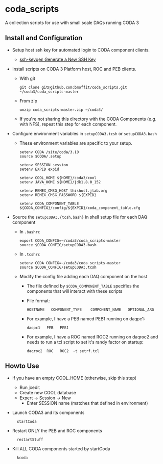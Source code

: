# coda_scripts
A collection scripts for use with small scale DAQs running CODA 3


## Install and Configuration
* Setup host ssh key for automated login to CODA component clients.
  * [ssh-keygen Generate a New SSH Key](https://www.ssh.com/ssh/keygen/)

* Install scripts on CODA 3 Platform host, ROC and PEB clients.
  * With git

        git clone git@github.com:bmoffit/coda_scripts.git ~/coda3/coda_scripts-master

  * From zip

        unzip coda_scripts-master.zip ~/coda3/

  * If you're not sharing this directory with the CODA Components (e.g. with NFS), repeat this step for each component.


* Configure environment variables in `setupCODA3.tcsh` or `setupCODA3.bash`
  * These environment variables are specific to your setup.

        setenv CODA /site/coda/3.10
        source $CODA/.setup

        setenv SESSION session
        setenv EXPID expid

	    setenv COOL_HOME ${HOME}/coda3/cool
        setenv JAVA_HOME ${HOME}/jdk1.8.0_152

        setenv REMEX_CMSG_HOST thishost.jlab.org
        setenv REMEX_CMSG_PASSWORD ${EXPID}

        setenv CODA_COMPONENT_TABLE ${CODA_CONFIG}/config/${EXPID}/coda_component_table.cfg



* Source the `setupCODA3.{tcsh,bash}` in shell setup file for each DAQ component
  * In `.bashrc`

        export CODA_CONFIG=~/coda3/coda_scripts-master
        source $CODA_CONFIG/setupCODA3.bash

  * In `.tcshrc`

        setenv CODA_CONFIG=~/coda3/coda_scripts-master
        source $CODA_CONFIG/setupCODA3.tcsh


  * Modify the config file adding each DAQ component on the host
	* The file defined by `$CODA_COMPONENT_TABLE` specifies the components that will interact with these scripts

	* File format:

        `HOSTNAME   COMPONENT_TYPE    COMPONENT_NAME   OPTIONAL_ARG`

	* For example, I have a PEB named PEB1 running on daqpc1:

        `daqpc1   PEB   PEB1`

	* For example, I have a ROC named ROC2 running on daqroc2 and needs to run a tcl script to set it's randy factor on startup:

        `daqroc2  ROC   ROC2  -t setrf.tcl`

## Howto Use

* If you have an empty COOL_HOME (otherwise, skip this step)
  * Run jcedit
  * Create new COOL database
  * Expert -> Session -> New
	* Enter SESSION name (matches that defined in environment)

* Launch CODA3 and its components

        startCoda

* Restart ONLY the PEB and ROC components

        restartStuff

* Kill ALL CODA components started by startCoda

        kcoda
